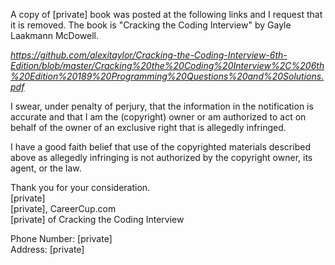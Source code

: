 A copy of [private] book was posted at the following links and I request that it
is removed. The book is "Cracking the Coding Interview" by Gayle Laakmann
McDowell.

*https://github.com/alexitaylor/Cracking-the-Coding-Interview-6th-Edition/blob/master/Cracking%20the%20Coding%20Interview%2C%206th%20Edition%20189%20Programming%20Questions%20and%20Solutions.pdf*

I swear, under penalty of perjury, that the information in the notification
is accurate and that I am the (copyright) owner or am authorized to act on
behalf of the owner of an exclusive right that is allegedly infringed.

I have a good faith belief that use of the copyrighted materials described
above as allegedly infringing is not authorized by the copyright owner, its
agent, or the law.

Thank you for your consideration.  
[private]  
[private], CareerCup.com  
[private] of Cracking the Coding Interview

Phone Number: [private]  
Address: [private]

